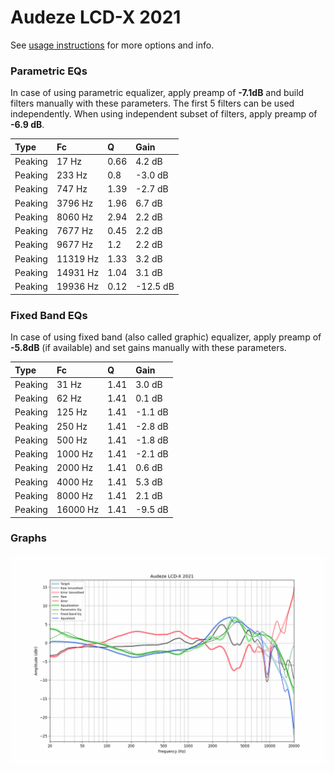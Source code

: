 # Audeze LCD-X 2021
See [usage instructions](https://github.com/jaakkopasanen/AutoEq#usage) for more options and info.

### Parametric EQs
In case of using parametric equalizer, apply preamp of **-7.1dB** and build filters manually
with these parameters. The first 5 filters can be used independently.
When using independent subset of filters, apply preamp of **-6.9 dB**.

| Type    | Fc       |    Q | Gain     |
|:--------|:---------|:-----|:---------|
| Peaking | 17 Hz    | 0.66 | 4.2 dB   |
| Peaking | 233 Hz   | 0.8  | -3.0 dB  |
| Peaking | 747 Hz   | 1.39 | -2.7 dB  |
| Peaking | 3796 Hz  | 1.96 | 6.7 dB   |
| Peaking | 8060 Hz  | 2.94 | 2.2 dB   |
| Peaking | 7677 Hz  | 0.45 | 2.2 dB   |
| Peaking | 9677 Hz  | 1.2  | 2.2 dB   |
| Peaking | 11319 Hz | 1.33 | 3.2 dB   |
| Peaking | 14931 Hz | 1.04 | 3.1 dB   |
| Peaking | 19936 Hz | 0.12 | -12.5 dB |

### Fixed Band EQs
In case of using fixed band (also called graphic) equalizer, apply preamp of **-5.8dB**
(if available) and set gains manually with these parameters.

| Type    | Fc       |    Q | Gain    |
|:--------|:---------|:-----|:--------|
| Peaking | 31 Hz    | 1.41 | 3.0 dB  |
| Peaking | 62 Hz    | 1.41 | 0.1 dB  |
| Peaking | 125 Hz   | 1.41 | -1.1 dB |
| Peaking | 250 Hz   | 1.41 | -2.8 dB |
| Peaking | 500 Hz   | 1.41 | -1.8 dB |
| Peaking | 1000 Hz  | 1.41 | -2.1 dB |
| Peaking | 2000 Hz  | 1.41 | 0.6 dB  |
| Peaking | 4000 Hz  | 1.41 | 5.3 dB  |
| Peaking | 8000 Hz  | 1.41 | 2.1 dB  |
| Peaking | 16000 Hz | 1.41 | -9.5 dB |

### Graphs
![](./Audeze%20LCD-X%202021.png)